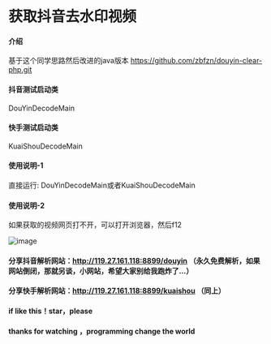 # 获取抖音去水印视频

#### 介绍
基于这个同学思路然后改进的java版本
https://github.com/zbfzn/douyin-clear-php.git

#### 抖音测试启动类
DouYinDecodeMain

#### 快手测试启动类
KuaiShouDecodeMain

#### 使用说明-1

直接运行: DouYinDecodeMain或者KuaiShouDecodeMain

#### 使用说明-2

如果获取的视频网页打不开，可以打开浏览器，然后f12

![image](https://user-images.githubusercontent.com/33890981/60934770-1804c400-a2fa-11e9-872c-bec09c5e5ceb.png)

#### 分享抖音解析网站：http://119.27.161.118:8899/douyin   （永久免费解析，如果网站倒闭，那就另谈，小网站，希望大家别给我跑炸了...）

#### 分享快手解析网站：http://119.27.161.118:8899/kuaishou   （同上）

#### if like this！star，please 

#### thanks for watching ，programming change the world

